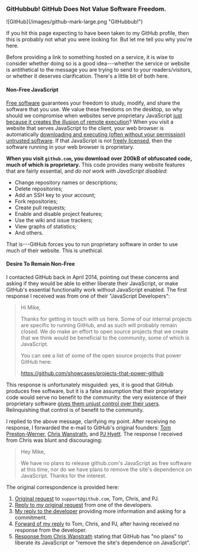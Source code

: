 ### GitHubbub!  GitHub Does Not Value Software Freedom.

<div class="inline-img">![GitHub](/images/github-mark-large.png "GitHubbub!")</div>

If you hit this page expecting to have been taken to my GitHub profile, then
this is probably not what you were looking for.  But let me tell you why
you're here.

Before providing a link to something hosted on a service, it is wise to
consider whether doing so is a good idea---whether the service or website
is antithetical to the message you are trying to send to your
readers/visitors, or whether it deserves clarification.  There's a little
bit of both here.


#### Non-Free JavaScript
[Free software][freesw] guarantees your freedom to study, modify, and share
the software that you use.  We value these freedoms on the desktop, so why
should we compromise when websites serve proprietary JavaScript
[just because it creates the illusion of remote execution][whyfreejs]?  When
you visit a website that serves JavaScript to the client, your web browser
is automatically [downloading and executing (often without your permission)
untrusted software][jstrap].  If that JavaScript is not
[freely licensed][librejs], then the software running in your web browser
is proprietary.

**When you visit `github.com`, you download over 200kB of obfuscated code,
much of which is proprietary.**  This code provides many website features
that are fairly essential, and *do not work with JavaScript disabled*:

- Change repository names or descriptions;
- Delete repositories;
- Add an SSH key to your account;
- Fork repositories;
- Create pull requests;
- Enable and disable project features;
- Use the wiki and issue trackers;
- View graphs of statistics;
- And others.

That is---GitHub forces you to run proprietary software in order to use much
of their website.  This is unethical.

#### Desire To Remain Non-Free
I contacted GitHub back in April 2014, pointing out these concerns and
asking if they would be able to either liberate their JavaScript, or make
GitHub's essential functionality work without JavaScript enabled.  The first
response I received was from one of their "JavaScript Developers":

> Hi Mike,
> 
> Thanks for getting in touch with us here. Some of our internal projects are
> specific to running GitHub, and as such will probably remain closed. We do
> make an effort to open source projects that we create that we think would be
> beneficial to the community, some of which is JavaScript.
> 
> You can see a list of some of the open source projects that power GitHub
> here:
> 
> https://github.com/showcases/projects-that-power-github

This response is unfortunately misguided: yes, it is good that GitHub
produces free software, but it is a false assumption that their proprietary
code would serve no benefit to the community: the very existence of
their proprietary software
[gives them unjust control over their users][unjust].  Relinquishing that
control is of benefit to the community.

I replied to the above message, clarifying my point.  After receiving no
response, I forwarded the e-mail to GitHub's original founders: [Tom
Preston-Werner][tom], [Chris Wanstrath][chris], and [PJ Hyett][pj].  The
response I received from Chris was blunt and discouraging:

> Hey Mike,
> 
> We have no plans to release github.com's JavaScript as free software at
> this time, nor do we have plans to remove the site's dependence on
> JavaScript. Thanks for the interest.

The original correspondence is provided here:

1. [Original request][gh-request] to `support@github.com`, Tom, Chris, and
  PJ.
2. [Reply to my original request][gh-request-reply] from one of the developers.
3. [My reply to the developer][gh-request2] providing more information and
   asking for a commitment.
4. [Forward of my reply][gh-request3] to Tom, Chris, and PJ, after having
  received no response from the developer.
5. [Response from Chris Wanstrath][gh-request3-reply] stating that GitHub
   has "no plans" to liberate its JavaScript or "remove the site's
   dependence on JavaScript".


[freesw]: https://www.gnu.org/philosophy/free-sw.html
[whyfreejs]: https://www.gnu.org/software/easejs/whyfreejs.html
[jstrap]: https://www.gnu.org/philosophy/javascript-trap.html
[librejs]: https://www.gnu.org/software/librejs/free-your-javascript.html
[unjust]: https://www.gnu.org/philosophy/free-software-even-more-important.html
[tom]: https://github.com/mojombo
[chris]: https://github.com/defunkt
[pj]: https://github.com/pjhyett

[gh-request]: /docs/gh/email-request
[gh-request-reply]: /docs/gh/email-request-reply
[gh-request2]: /docs/gh/email-request2
[gh-request3]: /docs/gh/email-request3
[gh-request3-reply]: /docs/gh/email-request3-reply
